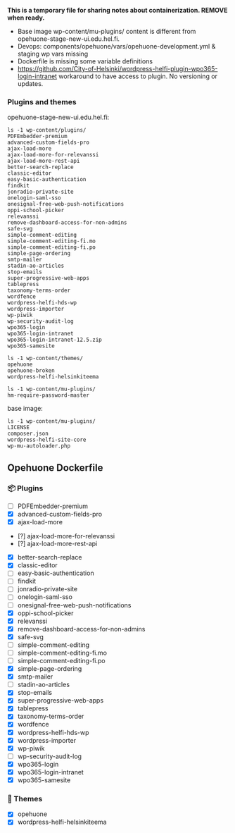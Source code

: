 **This is a temporary file for sharing notes about containerization. REMOVE when ready.**

- Base image wp-content/mu-plugins/ content is different from opehuone-stage-new-ui.edu.hel.fi.
- Devops: components/opehuone/vars/opehuone-development.yml & staging wp vars missing
- Dockerfile is missing some variable definitions
- https://github.com/City-of-Helsinki/wordpress-helfi-plugin-wpo365-login-intranet workaround to have access to plugin. No versioning or updates.

### Plugins and themes

opehuone-stage-new-ui.edu.hel.fi:

```
ls -1 wp-content/plugins/
PDFEmbedder-premium
advanced-custom-fields-pro
ajax-load-more
ajax-load-more-for-relevanssi
ajax-load-more-rest-api
better-search-replace
classic-editor
easy-basic-authentication
findkit
jonradio-private-site
onelogin-saml-sso
onesignal-free-web-push-notifications
oppi-school-picker
relevanssi
remove-dashboard-access-for-non-admins
safe-svg
simple-comment-editing
simple-comment-editing-fi.mo
simple-comment-editing-fi.po
simple-page-ordering
smtp-mailer
stadin-ao-articles
stop-emails
super-progressive-web-apps
tablepress
taxonomy-terms-order
wordfence
wordpress-helfi-hds-wp
wordpress-importer
wp-piwik
wp-security-audit-log
wpo365-login
wpo365-login-intranet
wpo365-login-intranet-12.5.zip
wpo365-samesite
```

```
ls -1 wp-content/themes/
opehuone
opehuone-broken
wordpress-helfi-helsinkiteema
```

```
ls -1 wp-content/mu-plugins/
hm-require-password-master
```

base image:

```
ls -1 wp-content/mu-plugins/
LICENSE
composer.json
wordpress-helfi-site-core
wp-mu-autoloader.php
```

## Opehuone Dockerfile

### 📦 Plugins

- [ ] PDFEmbedder-premium
- [x] advanced-custom-fields-pro
- [x] ajax-load-more
- [?] ajax-load-more-for-relevanssi
- [?] ajax-load-more-rest-api
- [x] better-search-replace
- [x] classic-editor
- [ ] easy-basic-authentication
- [ ] findkit
- [ ] jonradio-private-site
- [ ] onelogin-saml-sso
- [ ] onesignal-free-web-push-notifications
- [x] oppi-school-picker
- [x] relevanssi
- [x] remove-dashboard-access-for-non-admins
- [x] safe-svg
- [ ] simple-comment-editing
- [ ] simple-comment-editing-fi.mo
- [ ] simple-comment-editing-fi.po
- [x] simple-page-ordering
- [x] smtp-mailer
- [ ] stadin-ao-articles
- [x] stop-emails
- [x] super-progressive-web-apps
- [x] tablepress
- [x] taxonomy-terms-order
- [x] wordfence
- [x] wordpress-helfi-hds-wp
- [x] wordpress-importer
- [x] wp-piwik
- [ ] wp-security-audit-log
- [x] wpo365-login
- [x] wpo365-login-intranet
- [x] wpo365-samesite

### 🎨 Themes

- [x] opehuone
- [x] wordpress-helfi-helsinkiteema
